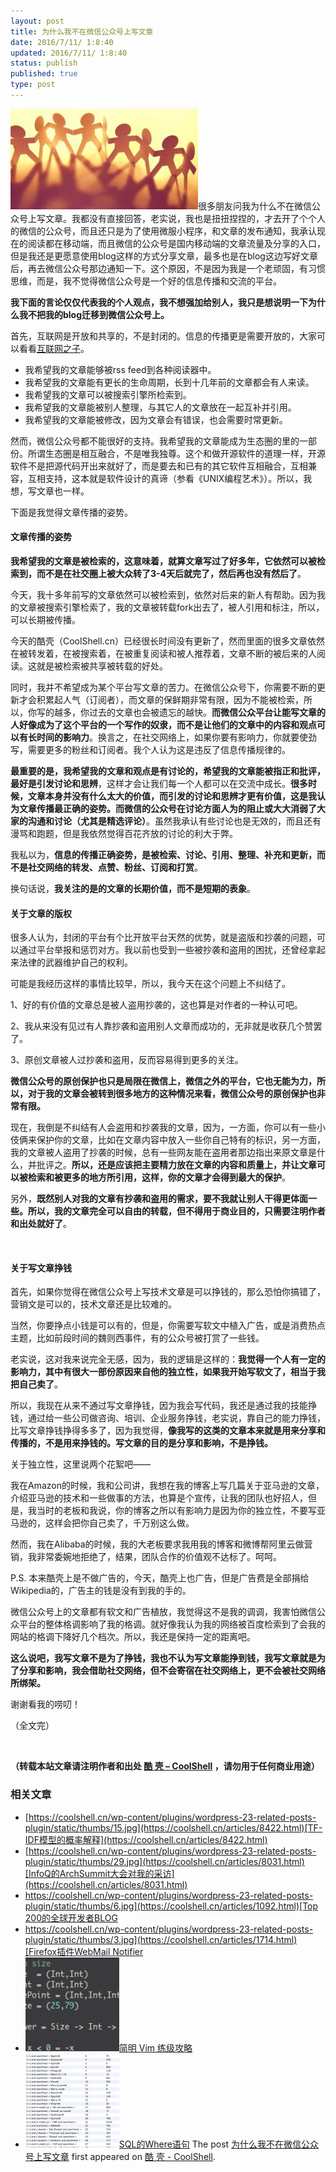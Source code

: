 ```yaml
---
layout: post
title: 为什么我不在微信公众号上写文章
date: 2016/7/11/ 1:8:40
updated: 2016/7/11/ 1:8:40
status: publish
published: true
type: post
---
```


![Community](../wp-content/uploads/2016/07/Community-300x161.jpg)很多朋友问我为什么不在微信公众号上写文章。我都没有直接回答，老实说，我也是扭扭捏捏的，才去开了个个人的微信的公众号，而且还只是为了使用微服小程序，和文章的发布通知，我承认现在的阅读都在移动端，而且微信的公众号是国内移动端的文章流量及分享的入口，但是我还是更愿意使用blog这样的方式分享文章，最多也是在blog这边写好文章后，再去微信公众号那边通知一下。这个原因，不是因为我是一个老顽固，有习惯思维，而是，我不觉得微信公众号是一个好的信息传播和交流的平台。


**我下面的言论仅仅代表我的个人观点，我不想强加给别人，我只是想说明一下为什么我不把我的blog迁移到微信公众号上。**


首先，互联网是开放和共享的，不是封闭的。信息的传播更是需要开放的，大家可以看看[互联网之子](https://coolshell.cn/articles/11928.html)。


* 我希望我的文章能够被rss feed到各种阅读器中。
* 我希望我的文章能有更长的生命周期，长到十几年前的文章都会有人来读。
* 我希望我的文章可以被搜索引擎所检索到。
* 我希望我的文章能被别人整理，与其它人的文章放在一起互补并引用。
* 我希望我的文章能被修改，因为文章会有错误，也会需要时常更新。


然而，微信公众号都不能很好的支持。我希望我的文章能成为生态圈的里的一部份。所谓生态圈是相互融合，不是唯我独尊。这个和做开源软件的道理一样，开源软件不是把源代码开出来就好了，而是要去和已有的其它软件互相融合，互相兼容，互相支持，这本就是软件设计的真谛（参看《UNIX编程艺术》）。所以，我想，写文章也一样。


下面是我觉得文章传播的姿势。



#### 文章传播的姿势


**我希望我的文章是被检索的，这意味着，就算文章写过了好多年，它依然可以被检索到，而不是在社交圈上被大众转了3-4天后就完了，然后再也没有然后了**。


今天，我十多年前写的文章依然可以被检索到，依然对后来的新人有帮助。因为我的文章被搜索引擎检索了，我的文章被转载fork出去了，被人引用和标注，所以，可以长期被传播。


今天的酷壳（CoolShell.cn）已经很长时间没有更新了，然而里面的很多文章依然在被转发着，在被搜索着，在被重复阅读和被人推荐着，文章不断的被后来的人阅读。这就是被检索被共享被转载的好处。


同时，我并不希望成为某个平台写文章的苦力。在微信公众号下，你需要不断的更新才会积累起人气（订阅者），而文章的保鲜期非常有限，因为不能被检索，所以，你写的越多，你过去的文章也会被遗忘的越快。**而微信公众平台让能写文章的人好像成为了这个平台的一个写作的奴隶，而不是让他们的文章中的内容和观点可以有长时间的影响力**。换言之，在社交网络上，如果你要有影响力，你就要使劲写，需要更多的粉丝和订阅者。我个人认为这是违反了信息传播规律的。


**最重要的是，我希望我的文章和观点是有讨论的，希望我的文章能被指正和批评，最好是引发讨论和思辨**，这样才会让我们每一个人都可以在交流中成长。**很多时候，文章本身并没有什么太大的价值，而引发的讨论和思辨才更有价值，这是我认为文章传播最正确的姿势。而微信的公众号在讨论方面人为的阻止或大大消弱了大家的沟通和讨论（尤其是精选评论）**。虽然我承认有些讨论也是无效的，而且还有漫骂和跑题，但是我依然觉得百花齐放的讨论的利大于弊。


我私以为，**信息的传播正确姿势，是被检索、讨论、引用、整理、补充和更新，而不是社交网络的转发、点赞、粉丝、订阅和打赏**。


换句话说，**我关注的是的文章的长期价值，而不是短期的表象**。


#### 关于文章的版权


很多人认为，封闭的平台有个比开放平台天然的优势，就是盗版和抄袭的问题，可以通过平台举报和惩罚对方。我以前也受到一些被抄袭和盗用的困扰，还曾经拿起来法律的武器维护自己的权利。


可能是我经历这样的事情比较早，所以，我今天在这个问题上不纠结了。


1、好的有价值的文章总是被人盗用抄袭的，这也算是对作者的一种认可吧。


2、我从来没有见过有人靠抄袭和盗用别人文章而成功的，无非就是收获几个赞罢了。


3、原创文章被人过抄袭和盗用，反而容易得到更多的关注。


**微信公众号的原创保护也只是局限在微信上，微信之外的平台，它也无能为力，所以，对于我的文章会被转到很多地方的这种情况来看，微信公众号的原创保护也非常有限。**


现在，我倒是不纠结有人会盗用和抄袭我的文章，因为，一方面，你可以有一些小伎俩来保护你的文章，比如在文章内容中放入一些你自己特有的标识，另一方面，我的文章被人盗用了抄袭的时候，总有一些网友能在盗用者那边指出来原文章是什么，并批评之。**所以，还是应该把主要精力放在文章的内容和质量上，并让文章可以被检索和被更多的地方所引用，这样，你的文章才会得到最大的保护**。


另外，**既然别人对我的文章有抄袭和盗用的需求，要不我就让别人干得更体面一些。所以，我的文章完全可以自由的转载，但不得用于商业目的，只需要注明作者和出处就好了**。


 


#### 关于写文章挣钱


首先，如果你觉得在微信公众号上写技术文章是可以挣钱的，那么恐怕你搞错了，营销文是可以的，技术文章还是比较难的。


当然，你要挣点小钱是可以有的，但是，你需要写软文中植入广告，或是消费热点主题，比如前段时间的魏则西事件，有的公众号被打赏了一些钱。


老实说，这对我来说完全无感，因为，我的逻辑是这样的：**我觉得一个人有一定的影响力，其中有很大一部份原因来自他的独立性，如果我开始写软文了，相当于我把自己卖了**。


所以，我现在从来不通过写文章挣钱，因为我会写代码，我还是通过我的技能挣钱，通过给一些公司做咨询、培训、企业服务挣钱，老实说，靠自己的能力挣钱，比写文章挣钱挣得多多了，因为我觉得，**像我写的这类的文章本来就是用来分享和传播的，不是用来挣钱的。写文章的目的是分享和影响，不是挣钱。**


关于独立性，这里说两个花絮吧——


我在Amazon的时候，我和公司讲，我想在我的博客上写几篇关于亚马逊的文章，介绍亚马逊的技术和一些做事的方法，也算是个宣传，让我的团队也好招人，但是，我当时的老板和我说，你的博客之所以有影响力是因为你的独立性，不要写亚马逊的，这样会把你自己卖了，千万别这么做。


然而，我在Alibaba的时候，我的大老板要求我用我的博客和微博帮阿里云做营销，我非常委婉地拒绝了，结果，团队合作的价值观不达标了。呵呵。


P.S. 本来酷壳上是不做广告的，今天，酷壳上也广告，但是广告费是全部捐给Wikipedia的，广告主的钱是没有到我的手的。


微信公众号上的文章都有软文和广告植放，我觉得这不是我的调调，我害怕微信公众平台的整体格调影响了我的格调。就好像我认为我的网络被百度检索到了会我的网站的格调下降好几个档次。所以，我还是保持一定的距离吧。


**这么说吧，我写文章不是为了挣钱，我也不认为写文章能挣到钱，我写文章就是为了分享和影响，我会借助社交网络，但不会寄宿在社交网络上，更不会被社交网络所绑架。**


谢谢看我的唠叨！


（全文完）


 




**（转载本站文章请注明作者和出处 [酷 壳 – CoolShell](https://coolshell.cn/) ，请勿用于任何商业用途）**



### 相关文章

* [https://coolshell.cn/wp-content/plugins/wordpress-23-related-posts-plugin/static/thumbs/15.jpg](https://coolshell.cn/articles/8422.html)[TF-IDF模型的概率解释](https://coolshell.cn/articles/8422.html)
* [https://coolshell.cn/wp-content/plugins/wordpress-23-related-posts-plugin/static/thumbs/29.jpg](https://coolshell.cn/articles/8031.html)[InfoQ的ArchSummit大会对我的采访](https://coolshell.cn/articles/8031.html)
* [https://coolshell.cn/wp-content/plugins/wordpress-23-related-posts-plugin/static/thumbs/6.jpg](https://coolshell.cn/articles/1092.html)[Top 200的全球开发者BLOG](https://coolshell.cn/articles/1092.html)
* [https://coolshell.cn/wp-content/plugins/wordpress-23-related-posts-plugin/static/thumbs/3.jpg](https://coolshell.cn/articles/1714.html)[Firefox插件WebMail Notifier](https://coolshell.cn/articles/1714.html)
* [![简明 Vim 练级攻略](../wp-content/uploads/2011/09/rectangular-blocks-150x150.gif)](https://coolshell.cn/articles/5426.html)[简明 Vim 练级攻略](https://coolshell.cn/articles/5426.html)
* [![SQL的Where语句](../wp-content/uploads/2009/12/sql.where_.clause-150x150.jpg)](https://coolshell.cn/articles/1889.html)[SQL的Where语句](https://coolshell.cn/articles/1889.html)
The post [为什么我不在微信公众号上写文章](https://coolshell.cn/articles/17391.html) first appeared on [酷 壳 - CoolShell](https://coolshell.cn).